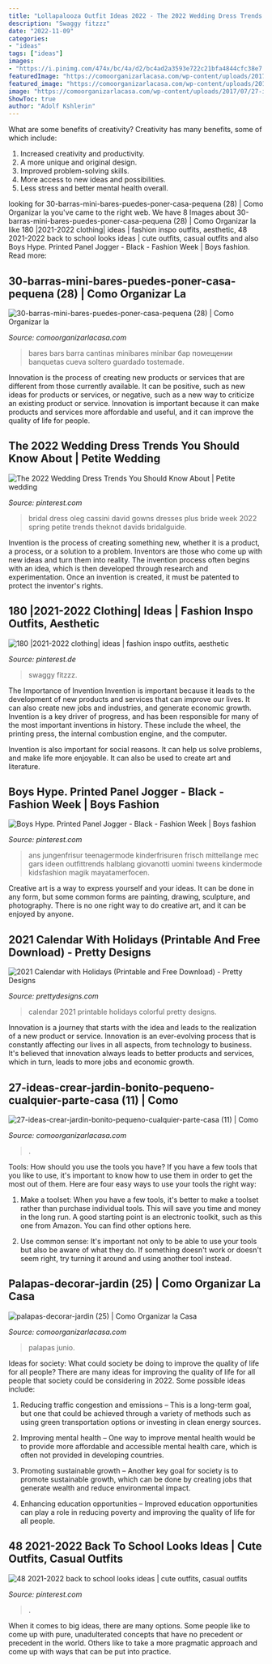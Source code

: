 ```yaml
---
title: "Lollapalooza Outfit Ideas 2022 - The 2022 Wedding Dress Trends You Should Know About"
description: "Swaggy fitzzz"
date: "2022-11-09"
categories:
- "ideas"
tags: ["ideas"]
images:
- "https://i.pinimg.com/474x/bc/4a/d2/bc4ad2a3593e722c21bfa4844cfc38e7.jpg"
featuredImage: "https://comoorganizarlacasa.com/wp-content/uploads/2017/03/30-barras-mini-bares-puedes-poner-casa-pequena-28.jpg"
featured_image: "https://comoorganizarlacasa.com/wp-content/uploads/2017/06/palapas-decorar-jardin-25.jpg"
image: "https://comoorganizarlacasa.com/wp-content/uploads/2017/07/27-ideas-crear-jardin-bonito-pequeno-cualquier-parte-casa-11.jpg"
ShowToc: true
author: "Adolf Kshlerin"
---
```



What are some benefits of creativity?
Creativity has many benefits, some of which include: 
1. Increased creativity and productivity.
2. A more unique and original design.
3. Improved problem-solving skills.
4. More access to new ideas and possibilities. 
5. Less stress and better mental health overall.

	

		
looking for 30-barras-mini-bares-puedes-poner-casa-pequena (28) | Como Organizar la you've came to the right web. We have 8 Images about 30-barras-mini-bares-puedes-poner-casa-pequena (28) | Como Organizar la like 180 |2021-2022 clothing| ideas | fashion inspo outfits, aesthetic, 48 2021-2022 back to school looks ideas | cute outfits, casual outfits and also Boys Hype. Printed Panel Jogger - Black - Fashion Week | Boys fashion. Read more:
		
    
## 30-barras-mini-bares-puedes-poner-casa-pequena (28) | Como Organizar La

<img loading=lazy src="https://comoorganizarlacasa.com/wp-content/uploads/2017/03/30-barras-mini-bares-puedes-poner-casa-pequena-28.jpg" onerror="this.onerror=null;this.src='https://tse2.mm.bing.net/th?id=OIP.k0dPdIKVIcUxJPBaZzzh8gHaJ4&amp;pid=15.1';" alt="30-barras-mini-bares-puedes-poner-casa-pequena (28) | Como Organizar la">

_Source: comoorganizarlacasa.com_

>bares bars barra cantinas minibares minibar бар помещении banquetas cueva soltero guardado tostemade. 

	

Innovation is the process of creating new products or services that are different from those currently available. It can be positive, such as new ideas for products or services, or negative, such as a new way to criticize an existing product or service. Innovation is important because it can make products and services more affordable and useful, and it can improve the quality of life for people.

    
## The 2022 Wedding Dress Trends You Should Know About | Petite Wedding

<img loading=lazy src="https://i.pinimg.com/736x/b0/4f/cd/b04fcda55d1b1642bff5bb384ef716d4.jpg" onerror="this.onerror=null;this.src='https://tse1.mm.bing.net/th?id=OIP._zmOfA1gUOV-bR0-zGMwywHaJ3&amp;pid=15.1';" alt="The 2022 Wedding Dress Trends You Should Know About | Petite wedding">

_Source: pinterest.com_

>bridal dress oleg cassini david gowns dresses plus bride week 2022 spring petite trends theknot davids bridalguide. 

	

Invention is the process of creating something new, whether it is a product, a process, or a solution to a problem. Inventors are those who come up with new ideas and turn them into reality. The invention process often begins with an idea, which is then developed through research and experimentation. Once an invention is created, it must be patented to protect the inventor's rights.

    
## 180 |2021-2022 Clothing| Ideas | Fashion Inspo Outfits, Aesthetic

<img loading=lazy src="https://i.pinimg.com/474x/8a/32/d7/8a32d7938344d1a1d0886548627b4ca6.jpg" onerror="this.onerror=null;this.src='https://tse2.mm.bing.net/th?id=OIP.Jfb3zN5elGRrkZEyRf_2zQAAAA&amp;pid=15.1';" alt="180 |2021-2022 clothing| ideas | fashion inspo outfits, aesthetic">

_Source: pinterest.de_

>swaggy fitzzz. 

	

The Importance of Invention
Invention is important because it leads to the development of new products and services that can improve our lives. It can also create new jobs and industries, and generate economic growth.
Invention is a key driver of progress, and has been responsible for many of the most important inventions in history. These include the wheel, the printing press, the internal combustion engine, and the computer.

Invention is also important for social reasons. It can help us solve problems, and make life more enjoyable. It can also be used to create art and literature.

    
## Boys Hype. Printed Panel Jogger - Black - Fashion Week | Boys Fashion

<img loading=lazy src="https://i.pinimg.com/736x/e5/9d/e6/e59de6d65f95405b08399680eac5604b.jpg" onerror="this.onerror=null;this.src='https://tse1.mm.bing.net/th?id=OIP.olbOjJZb5o1_Ux3hue87oQHaLH&amp;pid=15.1';" alt="Boys Hype. Printed Panel Jogger - Black - Fashion Week | Boys fashion">

_Source: pinterest.com_

>ans jungenfrisur teenagermode kinderfrisuren frisch mittellange mec gars ideen outfittrends halblang giovanotti uomini tweens kindermode kidsfashion magik mayatamerfocen. 

	

Creative art is a way to express yourself and your ideas. It can be done in any form, but some common forms are painting, drawing, sculpture, and photography. There is no one right way to do creative art, and it can be enjoyed by anyone.

    
## 2021 Calendar With Holidays (Printable And Free Download) - Pretty Designs

<img loading=lazy src="https://www.prettydesigns.com/wp-content/uploads/2020/12/2021-calendar--scaled.jpg" onerror="this.onerror=null;this.src='https://tse1.mm.bing.net/th?id=OIP.hV-mBqrTR2fzuxwCPAC5wAHaJN&amp;pid=15.1';" alt="2021 Calendar with Holidays (Printable and Free Download) - Pretty Designs">

_Source: prettydesigns.com_

>calendar 2021 printable holidays colorful pretty designs. 

	

Innovation is a journey that starts with the idea and leads to the realization of a new product or service. Innovation is an ever-evolving process that is constantly affecting our lives in all aspects, from technology to business. It's believed that innovation always leads to better products and services, which in turn, leads to more jobs and economic growth.

    
## 27-ideas-crear-jardin-bonito-pequeno-cualquier-parte-casa (11) | Como

<img loading=lazy src="https://comoorganizarlacasa.com/wp-content/uploads/2017/07/27-ideas-crear-jardin-bonito-pequeno-cualquier-parte-casa-11.jpg" onerror="this.onerror=null;this.src='https://tse1.mm.bing.net/th?id=OIP.5jAKfb5APv_u8hezNQv6zQHaLD&amp;pid=15.1';" alt="27-ideas-crear-jardin-bonito-pequeno-cualquier-parte-casa (11) | Como">

_Source: comoorganizarlacasa.com_

>. 

	

Tools: How should you use the tools you have?
If you have a few tools that you like to use, it's important to know how to use them in order to get the most out of them. Here are four easy ways to use your tools the right way:
1) Make a toolset: When you have a few tools, it's better to make a toolset rather than purchase individual tools. This will save you time and money in the long run. A good starting point is an electronic toolkit, such as this one from Amazon. You can find other options here.

2) Use common sense: It's important not only to be able to use your tools but also be aware of what they do. If something doesn't work or doesn't seem right, try turning it around and using another tool instead.

    
## Palapas-decorar-jardin (25) | Como Organizar La Casa

<img loading=lazy src="https://comoorganizarlacasa.com/wp-content/uploads/2017/06/palapas-decorar-jardin-25.jpg" onerror="this.onerror=null;this.src='https://tse1.mm.bing.net/th?id=OIP.wIerqww2NWU05DVsy1STDAHaJ4&amp;pid=15.1';" alt="palapas-decorar-jardin (25) | Como Organizar la Casa">

_Source: comoorganizarlacasa.com_

>palapas junio. 

	

Ideas for society: What could society be doing to improve the quality of life for all people?
There are many ideas for improving the quality of life for all people that society could be considering in 2022. Some possible ideas include: 
1. Reducing traffic congestion and emissions – This is a long-term goal, but one that could be achieved through a variety of methods such as using green transportation options or investing in clean energy sources. 

2. Improving mental health – One way to improve mental health would be to provide more affordable and accessible mental health care, which is often not provided in developing countries. 

3. Promoting sustainable growth – Another key goal for society is to promote sustainable growth, which can be done by creating jobs that generate wealth and reduce environmental impact. 

4. Enhancing education opportunities – Improved education opportunities can play a role in reducing poverty and improving the quality of life for all people. 


    
## 48 2021-2022 Back To School Looks Ideas | Cute Outfits, Casual Outfits

<img loading=lazy src="https://i.pinimg.com/474x/bc/4a/d2/bc4ad2a3593e722c21bfa4844cfc38e7.jpg" onerror="this.onerror=null;this.src='https://tse4.mm.bing.net/th?id=OIP.nRqHWmBkI4io9owkLScRUgAAAA&amp;pid=15.1';" alt="48 2021-2022 back to school looks ideas | cute outfits, casual outfits">

_Source: pinterest.com_

>. 

	

When it comes to big ideas, there are many options. Some people like to come up with pure, unadulterated concepts that have no precedent or precedent in the world. Others like to take a more pragmatic approach and come up with ways that can be put into practice. 

